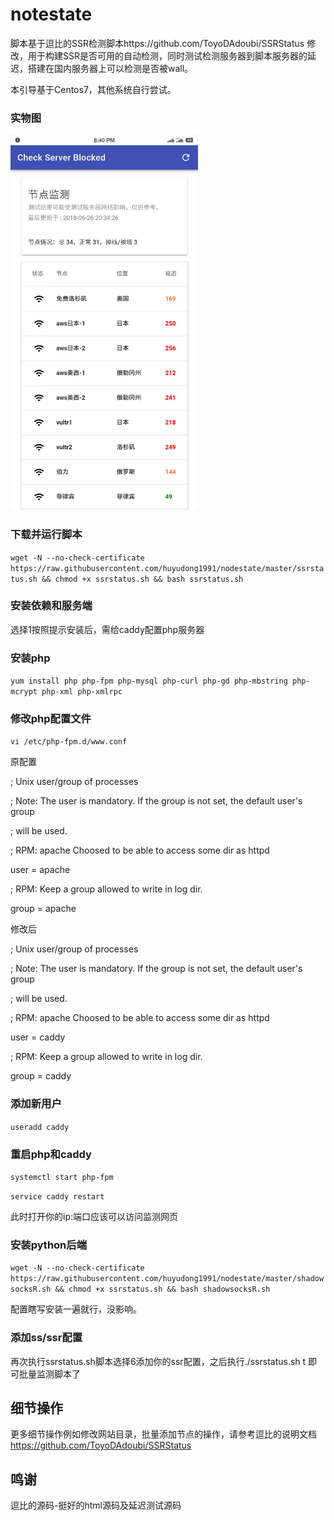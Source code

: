 # notestate
脚本基于逗比的SSR检测脚本https://github.com/ToyoDAdoubi/SSRStatus 修改，用于构建SSR是否可用的自动检测，同时测试检测服务器到脚本服务器的延迟，搭建在国内服务器上可以检测是否被wall。

本引导基于Centos7，其他系统自行尝试。

### 实物图
<img src="https://raw.githubusercontent.com/huyudong1991/nodestate/master/screen.jpg" width="300px" />

### 下载并运行脚本
`wget -N --no-check-certificate https://raw.githubusercontent.com/huyudong1991/nodestate/master/ssrstatus.sh && chmod +x ssrstatus.sh && bash ssrstatus.sh`

### 安装依赖和服务端
选择1按照提示安装后，需给caddy配置php服务器

### 安装php
`yum install php php-fpm php-mysql php-curl php-gd php-mbstring php-mcrypt php-xml php-xmlrpc`

### 修改php配置文件
`vi /etc/php-fpm.d/www.conf`

原配置

; Unix user/group of processes

; Note: The user is mandatory. If the group is not set, the default user's group

;       will be used.

; RPM: apache Choosed to be able to access some dir as httpd

user = apache

; RPM: Keep a group allowed to write in log dir.

group = apache

修改后

; Unix user/group of processes

; Note: The user is mandatory. If the group is not set, the default user's group

;       will be used.

; RPM: apache Choosed to be able to access some dir as httpd

user = caddy

; RPM: Keep a group allowed to write in log dir.

group = caddy

### 添加新用户
`useradd caddy`
### 重启php和caddy
`systemctl start php-fpm`

`service caddy restart`

此时打开你的ip:端口应该可以访问监测网页

### 安装python后端
`wget -N --no-check-certificate https://raw.githubusercontent.com/huyudong1991/nodestate/master/shadowsocksR.sh && chmod +x ssrstatus.sh && bash shadowsocksR.sh`

配置瞎写安装一遍就行，没影响。
### 添加ss/ssr配置
再次执行ssrstatus.sh脚本选择6添加你的ssr配置，之后执行./ssrstatus.sh t 即可批量监测脚本了



## 细节操作
更多细节操作例如修改网站目录，批量添加节点的操作，请参考逗比的说明文档 https://github.com/ToyoDAdoubi/SSRStatus

## 鸣谢
逗比的源码-挺好的html源码及延迟测试源码
